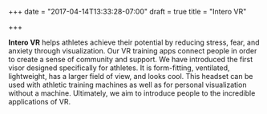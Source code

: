 +++
date = "2017-04-14T13:33:28-07:00"
draft = true
title = "Intero VR"

+++

**Intero VR** helps athletes achieve their potential by reducing stress, fear, and anxiety through visualization. Our VR training apps connect people in order to create a sense of community and support. We have introduced the first visor designed specifically for athletes. It is form-fitting, ventilated, lightweight, has a larger field of view, and looks cool. This headset can be used with athletic training machines as well as for personal visualization without a machine. Ultimately, we aim to introduce people to the incredible applications of VR.


